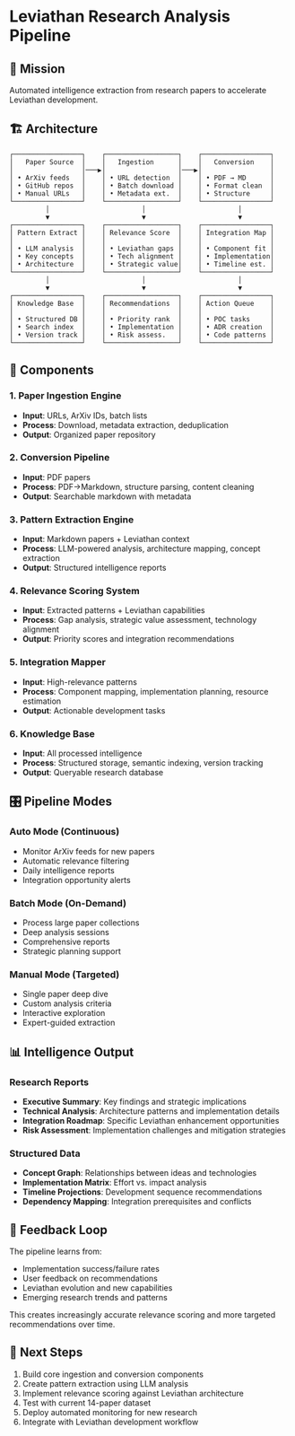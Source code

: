 # Leviathan Research Analysis Pipeline

## 🎯 Mission
Automated intelligence extraction from research papers to accelerate Leviathan development.

## 🏗️ Architecture

```
┌─────────────────┐    ┌──────────────────┐    ┌─────────────────┐
│   Paper Source  │    │   Ingestion      │    │   Conversion    │
│                 │───▶│                  │───▶│                 │
│ • ArXiv feeds   │    │ • URL detection  │    │ • PDF → MD      │
│ • GitHub repos  │    │ • Batch download │    │ • Format clean  │
│ • Manual URLs   │    │ • Metadata ext.  │    │ • Structure     │
└─────────────────┘    └──────────────────┘    └─────────────────┘
         │                       │                       │
         ▼                       ▼                       ▼
┌─────────────────┐    ┌──────────────────┐    ┌─────────────────┐
│ Pattern Extract │    │ Relevance Score  │    │ Integration Map │
│                 │    │                  │    │                 │
│ • LLM analysis  │    │ • Leviathan gaps │    │ • Component fit │
│ • Key concepts  │    │ • Tech alignment │    │ • Implementation│
│ • Architecture  │    │ • Strategic value│    │ • Timeline est. │
└─────────────────┘    └──────────────────┘    └─────────────────┘
         │                       │                       │
         ▼                       ▼                       ▼
┌─────────────────┐    ┌──────────────────┐    ┌─────────────────┐
│ Knowledge Base  │    │ Recommendations  │    │ Action Queue    │
│                 │    │                  │    │                 │
│ • Structured DB │    │ • Priority rank  │    │ • POC tasks     │
│ • Search index  │    │ • Implementation │    │ • ADR creation  │
│ • Version track │    │ • Risk assess.   │    │ • Code patterns │
└─────────────────┘    └──────────────────┘    └─────────────────┘
```

## 🔧 Components

### 1. Paper Ingestion Engine
- **Input**: URLs, ArXiv IDs, batch lists
- **Process**: Download, metadata extraction, deduplication
- **Output**: Organized paper repository

### 2. Conversion Pipeline  
- **Input**: PDF papers
- **Process**: PDF→Markdown, structure parsing, content cleaning
- **Output**: Searchable markdown with metadata

### 3. Pattern Extraction Engine
- **Input**: Markdown papers + Leviathan context
- **Process**: LLM-powered analysis, architecture mapping, concept extraction
- **Output**: Structured intelligence reports

### 4. Relevance Scoring System
- **Input**: Extracted patterns + Leviathan capabilities
- **Process**: Gap analysis, strategic value assessment, technology alignment
- **Output**: Priority scores and integration recommendations

### 5. Integration Mapper
- **Input**: High-relevance patterns
- **Process**: Component mapping, implementation planning, resource estimation
- **Output**: Actionable development tasks

### 6. Knowledge Base
- **Input**: All processed intelligence
- **Process**: Structured storage, semantic indexing, version tracking
- **Output**: Queryable research database

## 🎛️ Pipeline Modes

### Auto Mode (Continuous)
- Monitor ArXiv feeds for new papers
- Automatic relevance filtering
- Daily intelligence reports
- Integration opportunity alerts

### Batch Mode (On-Demand)
- Process large paper collections
- Deep analysis sessions
- Comprehensive reports
- Strategic planning support

### Manual Mode (Targeted)
- Single paper deep dive
- Custom analysis criteria
- Interactive exploration
- Expert-guided extraction

## 📊 Intelligence Output

### Research Reports
- **Executive Summary**: Key findings and strategic implications
- **Technical Analysis**: Architecture patterns and implementation details
- **Integration Roadmap**: Specific Leviathan enhancement opportunities
- **Risk Assessment**: Implementation challenges and mitigation strategies

### Structured Data
- **Concept Graph**: Relationships between ideas and technologies
- **Implementation Matrix**: Effort vs. impact analysis  
- **Timeline Projections**: Development sequence recommendations
- **Dependency Mapping**: Integration prerequisites and conflicts

## 🔄 Feedback Loop

The pipeline learns from:
- Implementation success/failure rates
- User feedback on recommendations
- Leviathan evolution and new capabilities
- Emerging research trends and patterns

This creates increasingly accurate relevance scoring and more targeted recommendations over time.

## 🚀 Next Steps

1. Build core ingestion and conversion components
2. Create pattern extraction using LLM analysis
3. Implement relevance scoring against Leviathan architecture
4. Test with current 14-paper dataset
5. Deploy automated monitoring for new research
6. Integrate with Leviathan development workflow